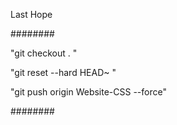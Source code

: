 Last Hope

########

"git checkout . "

"git reset --hard HEAD~ "

"git push origin Website-CSS --force"

########
